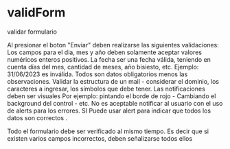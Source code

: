 # validForm
validar formulario

Al presionar el boton "Enviar" deben realizarse las siguientes validaciones:
Los campos para el dia, mes y año deben solamente aceptar valores numéricos enteros positivos.
La fecha ser una fecha válida, teniendo en cuenta días del mes, cantidad de meses, año bisiesto, etc. Ejemplo: 31/06/2023 es inválida.
Todos son datos obligatorios menos las observaciones.
Validar la estructura de un mail - considerar el dominio, los caracteres a ingresar, los símbolos que debe tener.
Las notificaciones deben ser visuales Por ejemplo: pintando el borde de rojo - Cambiando el background del control - etc. No es aceptable notificar al usuario con el uso de alerts para los errores. SI Puede usar alert para indicar que todos los datos son correctos .

Todo el formulario debe ser verificado al mismo tiempo. Es decir que si existen varios campos incorrectos, deben señalizarse todos ellos

